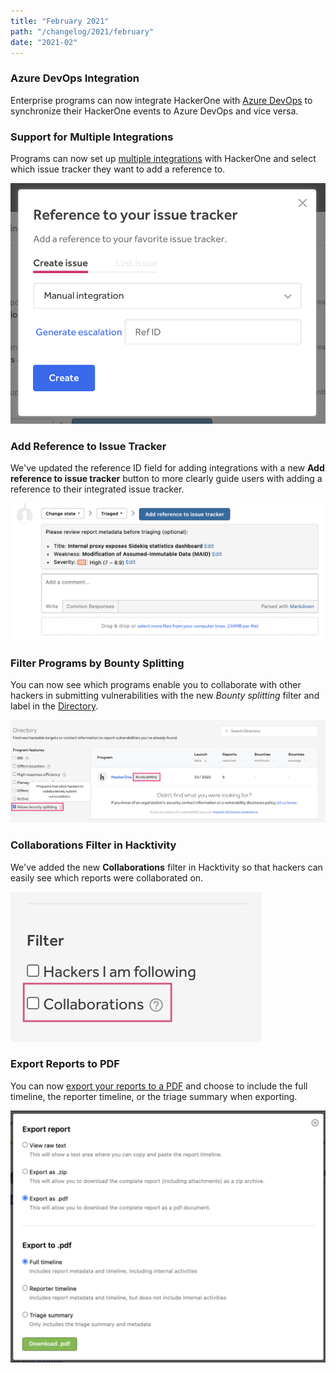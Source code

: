 ```yaml
---
title: "February 2021"
path: "/changelog/2021/february"
date: "2021-02"
---
```


### Azure DevOps Integration
Enterprise programs can now integrate HackerOne with [Azure DevOps](/programs/azure-devops-integration.html) to synchronize their HackerOne events to Azure DevOps and vice versa.

### Support for Multiple Integrations
Programs can now set up [multiple integrations](/programs/supported-integrations.html#using-multiple-integrations) with HackerOne and select which issue tracker they want to add a reference to.

![multiple integrations](./images/feb_2021_mutliple_integrations.png)

### Add Reference to Issue Tracker
We've updated the reference ID field for adding integrations with a new **Add reference to issue tracker** button to more clearly guide users with adding a reference to their integrated issue tracker.

![add reference to issue tracker button](./images/feb_2021_add-reference-button.png)

### Filter Programs by Bounty Splitting
You can now see which programs enable you to collaborate with other hackers in submitting vulnerabilities with the new *Bounty splitting* filter and label in the [Directory](https://hackerone.com/directory/programs).

![bounty splitting filter and label](./images/feb_2021_bounty-splitting-filter.png)

### Collaborations Filter in Hacktivity
We've added the new **Collaborations** filter in Hacktivity so that hackers can easily see which reports were collaborated on.  

![collaborations filter on hacktivity](./images/feb_2021_hacktivity_collaborations_filter.png)

### Export Reports to PDF 
You can now [export your reports to a PDF](/programs/export-reports.html#export-to-md-zip-or-pdf-files) and choose to include the full timeline, the reporter timeline, or the triage summary when exporting.

![export to pdf](./images/feb_2021_export_pdf.png)
